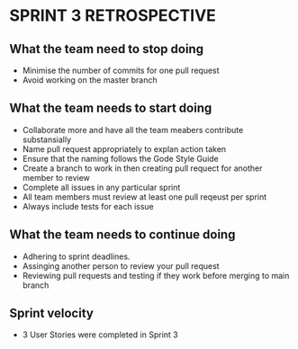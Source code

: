# SPRINT 3 RETROSPECTIVE

## What the team need to stop doing

* Minimise the number of commits for one pull request
* Avoid working on the master branch 

## What the team needs to start doing

* Collaborate more and have all the team meabers contribute substansially 
* Name pull request appropriately to explan action taken 
* Ensure that the naming follows the Gode Style Guide 
* Create a branch to work in then creating pull requect for another member to review
* Complete all issues in any particular sprint 
* All team members must review at least one pull reqeust per sprint
* Always include tests for each issue


## What the team needs to continue doing

* Adhering to sprint deadlines.
* Assinging another person to review your pull request
* Reviewing pull requests and testing if they work before merging to main branch 

## Sprint velocity

* 3 User Stories were completed in Sprint 3
